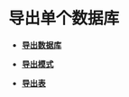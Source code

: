 # 导出单个数据库<a name="ZH-CN_TOPIC_0242370318"></a>

-   **[导出数据库](导出数据库.md)**  

-   **[导出模式](导出模式.md)**  

-   **[导出表](导出表.md)**  


